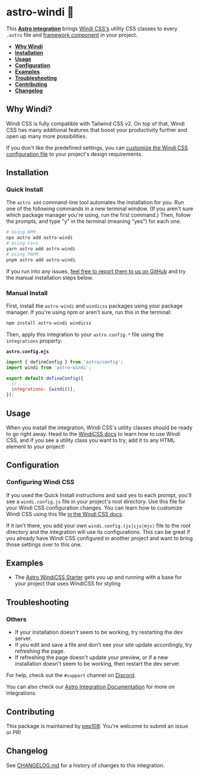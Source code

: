 # astro-windi 💨

This **[Astro integration](https://docs.astro.build/en/guides/integrations-guide/)** brings [Windi CSS's](https://windicss.org//) utility CSS classes to every `.astro` file and [framework component](https://docs.astro.build/en/core-concepts/framework-components/) in your project.

- <strong>[Why Windi](#why-windi)</strong>
- <strong>[Installation](#installation)</strong>
- <strong>[Usage](#usage)</strong>
- <strong>[Configuration](#configuration)</strong>
- <strong>[Examples](#examples)</strong>
- <strong>[Troubleshooting](#troubleshooting)</strong>
- <strong>[Contributing](#contributing)</strong>
- <strong>[Changelog](#changelog)</strong>

## Why Windi?

Windi CSS is fully compatible with Tailwind CSS v2. On top of that, Windi CSS has many additional features that boost your productivity further and open up many more possibilities.

If you don't like the predefined settings, you can [customize the Windi CSS configuration file](https://windicss.org/guide/configuration.html) to your project's design requirements.


## Installation

### Quick Install
  
The `astro add` command-line tool automates the installation for you. Run one of the following commands in a new terminal window. (If you aren't sure which package manager you're using, run the first command.) Then, follow the prompts, and type "y" in the terminal (meaning "yes") for each one.
  
```sh
# Using NPM
npx astro add astro-windi
# Using Yarn
yarn astro add astro-windi
# Using PNPM
pnpm astro add astro-windi
```
  
If you run into any issues, [feel free to report them to us on GitHub](https://github.com/pep108/astro-windi/issues) and try the manual installation steps below.

### Manual Install
  
First, install the `astro-windi` and `windicss` packages using your package manager. If you're using npm or aren't sure, run this in the terminal:
```sh
npm install astro-windi windicss
```
Then, apply this integration to your `astro.config.*` file using the `integrations` property:

__`astro.config.mjs`__

```js ins={2} "windi()"
import { defineConfig } from 'astro/config';
import windi from 'astro-windi';

export default defineConfig({
  // ...
  integrations: [windi()],
});
```


## Usage

When you install the integration, Windi CSS's utility classes should be ready to go right away. Head to the [WindiCSS docs](https://windicss.org/guide/#basic-usage) to learn how to use Windi CSS, and if you see a utility class you want to try, add it to any HTML element to your project!

## Configuration

### Configuring Windi CSS

If you used the Quick Install instructions and said yes to each prompt, you'll see a `windi.config.js` file in your project's root directory. Use this file for your Windi CSS configuration changes. You can learn how to customize Windi CSS using this file [in the Windi CSS docs](https://windicss.org/guide/configuration.html).

If it isn't there, you add your own `windi.config.(js|cjs|mjs)` file to the root directory and the integration will use its configurations. This can be great if you already have Windi CSS configured in another project and want to bring those settings over to this one.


## Examples

- The [Astro WindiCSS Starter](https://github.com/pep108/astro-windi/tree/latest/example/) gets you up and running with a base for your project that uses WindiCSS for styling

## Troubleshooting

### Others

- If your installation doesn't seem to be working, try restarting the dev server.
- If you edit and save a file and don't see your site update accordingly, try refreshing the page.
- If refreshing the page doesn't update your preview, or if a new installation doesn't seem to be working, then restart the dev server.

For help, check out the `#support` channel on [Discord](https://astro.build/chat).

You can also check our [Astro Integration Documentation](https://docs.astro.build/en/guides/integrations-guide/) for more on integrations.

## Contributing

This package is maintained by [pep108](https://github.com/pep108/). You're welcome to submit an issue or PR!

## Changelog

See [CHANGELOG.md](CHANGELOG.md) for a history of changes to this integration.
